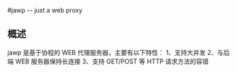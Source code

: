 #jawp -- just a web proxy

## 概述
jawp 是基于协程的 WEB 代理服务器，主要有以下特性：
1、支持大并发
2、与后端 WEB 服务器保持长连接
3、支持 GET/POST 等 HTTP 请求方法的容错
